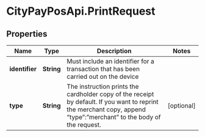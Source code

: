 # CityPayPosApi.PrintRequest

## Properties
Name | Type | Description | Notes
------------ | ------------- | ------------- | -------------
**identifier** | **String** | Must include an identifier for a transaction that has been carried out on the device | 
**type** | **String** | The instruction prints the cardholder copy of the receipt by default. If you want to reprint the merchant copy, append “type”:”merchant” to the body of the request. | [optional] 


